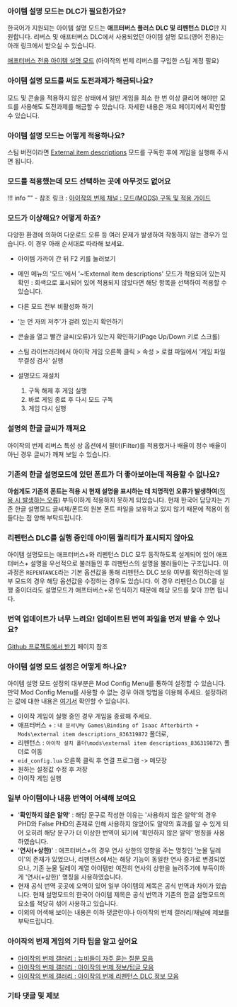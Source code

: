 ### 아이템 설명 모드는 DLC가 필요한가요?

한국어가 지원되는 아이템 설명 모드는 **애프터버스 플러스 DLC 및 리펜턴스 DLC**만 지원합니다. 리버스 및 애프터버스 DLC에서  사용되었던 아이템 설명 모드(영어 전용)는 아래 링크에서 받으실 수 있습니다.

[애프터버스 전용 아이템 설명 모드](https://moddingofisaac.com/mod/1079/external-item-descriptions) (아이작의 번제 리버스를 구입한 스팀 계정 필요)

### 아이템 설명 모드를 써도 도전과제가 해금되나요?

모드 및 콘솔을 적용하지 않은 상태에서 일반 게임을 최소 한 번 이상 클리어 해야만 모드를 사용해도 도전과제를 해금할 수 있습니다. 자세한 내용은 개요 페이지에서 확인할 수 있습니다.

### 아이템 설명 모드는 어떻게 적용하나요?

스팀 버전이라면 [External item descriptions](https://steamcommunity.com/sharedfiles/filedetails/?id=836319872) 모드를 구독한 후에 게임을 실행해 주시면 됩니다.

### 모드를 적용했는데 모드 선택하는 곳에 아무것도 없어요

!!! info ""
    - 참조 링크 : [아이작의 번제 채널 : 모드(MODS) 구독 및 적용 가이드](https://arca.live/b/isaac/19390658)

### 모드가 이상해요? 어떻게 하죠?

다양한 환경에 의하여 다운로드 오류 등 여러 문제가 발생하여 작동하지 않는 경우가 있습니다. 이 경우 아래 순서대로 따라해 보세요.

- 아이템 가까이 간 뒤 F2 키를 눌러보기
- 메인 메뉴의 '모드'에서 '~!External item descriptions' 모드가 적용되어 있는지 확인 : 회색으로 표시되어 있어 적용되지 않았다면 해당 항목을 선택하여 적용할 수 있습니다.
- 다른 모드 전부 비활성화 하기
- '눈 먼 자의 저주'가 걸려 있는지 확인하기
- 콘솔을 열고 빨간 글씨(오류)가 있는지 확인하기(Page Up/Down 키로 스크롤)
- 스팀 라이브러리에서 아이작 게임 오른쪽 클릭 > 속성 > 로컬 파일에서 '게임 파일 무결성 검사' 실행
- 설명모드 재설치

    1. 구독 해제 후 게임 실행
    2. 바로 게임 종료 후 다시 모드 구독
    3. 게임 다시 실행


### 설명의 한글 글씨가 깨져요

아이작의 번제 리버스 특성 상 옵션에서 필터(Filter)를 적용했거나 배율이 정수 배율이 아닌 경우 글씨가 깨져 보일 수 있습니다.

### 기존의 한글 설명모드에 있던 폰트가 더 좋아보이는데 적용할 수 없나요?

**아쉽게도 기존의 폰트는 적용 시 현재 설명을 표시하는 데 치명적인 오류가 발생하여**([적용 시 발생하는 오류](https://gall.dcinside.com/m/tboi/85072)) 부득이하게 적용하지 못하게 되었습니다. 현재 한국어 담당자는 기존 한글 설명모드 글씨체/폰트의 원본 폰트 파일을 보유하고 있지 않기 때문에 적용이 힘들다는 점 양해 부탁드립니다.

### 리펜턴스 DLC를 실행 중인데 아이템 퀄리티가 표시되지 않아요

아이템 설명모드는 애프터버스+와 리펜턴스 DLC 모두 동작하도록 설계되어 있어 애프터버스+ 설명을 우선적으로 불러들인 후 리펜턴스의 설명을 불러들이는 구조입니다. 이 과정은 ```REPENTANCE```라는 기본 옵션값을 통해 리펜턴스 DLC 보유 여부를 확인하는데 일부 모드의 경우 해당 옵션값을 수정하는 경우도 있습니다. 이 경우 리펜턴스 DLC를 실행 중이더라도 설명모드가 애프터버스+로 인식하기 때문에 해당 모드를 찾아 끄면 됩니다.

### 번역 업데이트가 너무 느려요! 업데이트된 번역 파일을 먼저 받을 수 있나요?

[Github 프로젝트에서 받기](./howto/update-from-github.md) 페이지 참조

### 아이템 설명 모드 설정은 어떻게 하나요?

아이템 설명 모드 설정의 대부분은 Mod Config Menu를 통하여 설정할 수 있습니다. 만약 Mod Config Menu를 사용할 수 없는 경우 아래 방법을 이용해 주세요. 설정하려는 값에 대한 내용은 [여기서](./config/lua.md) 확인할 수 있습니다.

  - 아이작 게임이 실행 중인 경우 게임을 종료해 주세요.
  - 애프터버스 + : ```내 문서\My Games\Binding of Isaac Afterbirth + Mods\external item descriptions_836319872``` 폴더로,
  - 리펜턴스 : ```아이작 설치 폴더\mods\external item descriptions_836319872\``` 폴더로 이동
  - ```eid_config.lua``` 오른쪽 클릭 후 연결 프로그램 -> 메모장
  - 원하는 설정값 수정 후 저장
  - 아이작 게임 실행

### 일부 아이템이나 내용 번역이 어색해 보여요

- '**확인하지 않은 알약**' : 해당 문구로 작성한 이유는 '사용하지 않은 알약'의 경우 PHD와 False PHD의 존재로 인해 사용하지 않았어도 알약의 효과를 알 수 있게 되어 오히려 해당 문구가 더 이상한 번역이 되기에 '확인하지 않은 알약' 명칭을 사용하였습니다.
- '**연사(+상한)**' : 애프터버스+의 경우 연사 상한의 영향을 주는 명칭인 '눈물 딜레이'의 존재가 있었으나, 리펜턴스에서는 해당 기능이 동일한 연사 증가로 변경되었으나, 기존 눈물 딜레이 계열 아이템만 여전히 연사의 상한을 늘려주기에 부득이하게 '연사(+상한)' 명칭을 사용하였습니다.
- 현재 공식 번역 곳곳에 오역이 있어 일부 아이템의 제목은 공식 번역과 차이가 있습니다. 현재 설명모드의 한국어 아이템 제목은 공식 번역과 기존의 한글 설명모드의 요소를 적당히 섞어 사용하고 있습니다.
- 이외의 어색해 보이는 내용은 이하 댓글란이나 아이작의 번제 갤러리/채널에 제보를 부탁드립니다.

### 아이작의 번제 게임의 기타 팁을 알고 싶어요

- [아이작의 번제 갤러리 : 뉴비들이 자주 묻는 질문 모음](https://gall.dcinside.com/m/tboi/41131)
- [아이작의 번제 갤러리 : 아이작의 번제 정보/팁글 모음](https://gall.dcinside.com/m/tboi/38515)
- [아이작의 번제 갤러리 : 아이작의 번제 리펜턴스 DLC 정보 모음](https://gall.dcinside.com/m/tboi/25602)

### 기타 댓글 및 제보

<div class="giscus"></div>

<script src="https://giscus.app/client.js"
        data-repo="kohashiwakaba/Isaac-EID-Korean-Guide"
        data-repo-id="R_kgDOGqUX-g"
        data-category="Giscus comments"
        data-category-id="DIC_kwDOGqUX-s4CA7JX"
        data-mapping="pathname"
        data-reactions-enabled="1"
        data-emit-metadata="0"
        data-input-position="top"
        data-theme="preferred_color_scheme"
        data-lang="ko"
        crossorigin="anonymous"
        async>
</script>

<!-- <script>
  const schemebtn = document.queryselector('.md-header__options')
  function utterancesTheme () {
    if (document.querySelector('.giscus-frame')) {
      const theme = document.documentElement.getAttribute('data-theme') === 'dark' ? 'github-dark' : 'github-light'
      const message = {
        type: 'set-theme',
        theme: theme
      };
      const iframe = document.querySelector('.giscus-frame');
      iframe.contentWindow.postMessage(message, 'https://giscus.app');
    }
  }
</script> -->